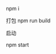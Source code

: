 npm i

打包
npm run build

启动

npm start

<!-- 如果 npm start 报错，找到文件夹跟目录，右键选择 git base ,在 git bash 中npm start -->
